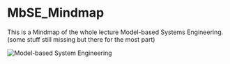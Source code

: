 
# MbSE_Mindmap
This is a Mindmap of the whole lecture Model-based Systems Engineering. (some stuff still missing but there for the most part)

![Model-based System Engineering](https://user-images.githubusercontent.com/43043269/119122387-bf8ec980-ba2e-11eb-8a96-dce8f72a709c.png)

